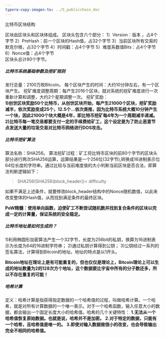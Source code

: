 ```yaml
---
typora-copy-images-to: ../5_publicchain_doc
---
```


比特币区块结构

区块由区块头和区块体组成。
区块头包含六个部分：
1）Version：版本 ，占4个字节
2）PreHash：前一个区块的Hash值，占32个字节
3）当前区块所有交易的默克尔根，占32个字节
4）时间戳：占4个字节
5）难度系数值Bits：占4个字节
6）Nonce值：占4个字节  
区块头总计80个字节。                                                                                                                                                                                                                                                                                                             

##### 比特币系统基础参数及挖矿规则

发行总量：2100万枚Bitcoin。
每个区块产生的时间：大约10分钟左右，有一个区块产生。
挖矿难度调整周期：每产生2016个区块，就对系统的挖矿难度进行一次重新计算和调整，大约2个星期调整一次。
挖矿奖励：	
**1)创世区块奖励50个比特币，从创世区块开始，每产生21000个区块，挖矿奖励减半，依次奖励变成25个，12.5个...依次类推，因为比特币系统大概10分钟产生一个块，因此21000个块大概是4年，即比特币挖矿每4年为一个周期减半递减。**
**2)比特币每一笔交易都要支付一定的手续费给矿工，这个设定是为了防止恶意节点发送大量的垃圾交易对比特币网络进行DOS攻击。**

##### 比特币挖矿算法

算法名称：SHA256。
算法挖矿过程：矿工将比特币区块的前80个字节的区块头部分进行两次SHA256运算，运算结果是一个256位(32字节),转换成16进制表示位64位长度的字符串。通过比较与当前难度值的大小判断当前区块是否合法，即算法判断逻辑如下：

> SHA256(SHA256(block_header))< difficulty

如果不满足上述条件，就要修改block_header结构中的Nonce随机数值，以此来改变整体的Hash值，从而找到满足条件的最终区块。

**PoW精髓：使用单向函数，迫使矿工不断尝试随机数并找到复合条件的区块以完成一定的计算量，保证系统的安全稳定。**

##### 比特币地址是如何生成的？

1)利用椭圆形加密算法产生一个32字节，长度为256bit的私钥，换算为16进制表示为长度为64的16进制字符串；
2)通过私钥计算得到公钥；
3)公钥经过一系列的签名算法，计算得到Bitcoin的地址。地址的特点是以1开头。

**Bitcoin地址在理论上是有可能重复的，但也仅仅是理论上，Bitcoin理论上可以生成的地址数量为2的128次方个地址，这个数据要比宇宙中所有的分子数还多，所以不存在重复的可能！**

##### 哈希计算

定义：哈希计算是指获得指定数据的一个哈希值的过程，叫做哈希计算。一个哈希，就是对所有计算数据的一个唯一表示。对于一个哈希函数，输入任意大小的数据，都会输出一个固定长度大小的哈希值。哈希的几个关键特性：
**1.无法从一个哈希值恢复原始数据。也就是说，哈希并不是加密。**
**2.对于特定的数据，只能有一个哈希，且哈希值是唯一的。**
**3.即使对输入数据做很小的改变，也会导致输出完全不相同的哈希值。**








